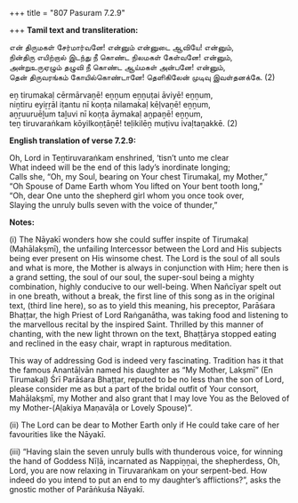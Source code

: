 +++
title = "807 Pasuram 7.2.9"

+++
**Tamil text and transliteration:**

என் திருமகள் சேர்மார்வனே! என்னும் என்னுடை ஆவியே! என்னும்,  
நின்திரு எயிற்றால் இடந்து நீ கொண்ட நிலமகள் கேள்வனே! என்னும்,  
அன்றுஉருஏழும் தழுவி நீ கொண்ட ஆய்மகள் அன்பனே! என்னும்,  
தென் திருவரங்கம் கோயில்கொண்டானே! தெளிகிலேன் முடிவு இவள்தனக்கே. (2)

eṉ tirumakaḷ cērmārvaṉē! eṉṉum eṉṉuṭai āviyē! eṉṉum,  
niṉtiru eyiṟṟāl iṭantu nī koṇṭa nilamakaḷ kēḷvaṉē! eṉṉum,  
aṉṟuuruēḻum taḻuvi nī koṇṭa āymakaḷ aṉpaṉē! eṉṉum,  
teṉ tiruvaraṅkam kōyilkoṇṭāṉē! teḷikilēṉ muṭivu ivaḷtaṉakkē. (2)

**English translation of verse 7.2.9:**

Oh, Lord in Teṉtiruvaraṅkam enshrined, ‘tisn’t unto me clear  
What indeed will be the end of this lady’s inordinate longing;  
Calls she, “Oh, my Soul, bearing on Your chest Tirumakaḷ, my Mother,”  
“Oh Spouse of Dame Earth whom You lifted on Your bent tooth long,”  
“Oh, dear One unto the shepherd girl whom you once took over,  
Slaying the unruly bulls seven with the voice of thunder,”

**Notes:**

\(i\) The Nāyakī wonders how she could suffer inspite of Tirumakaḷ (Mahālakṣmī), the unfailing Intercessor between the Lord and His subjects being ever present on His winsome chest. The Lord is the soul of all souls and what is more, the Mother is always in conjunction with Him; here then is a grand setting, the soul of our soul, the super-soul being a mighty combination, highly conducive to our well-being. When Nañcīyar spelt out in one breath, without a break, the first line of this song as in the original text, (third line here), so as to yield this meaning, his preceptor, Parāśara Bhaṭṭar, the high Priest of Lord Raṅganātha, was taking food and listening to the marvellous recital by the inspired Saint. Thrilled by this manner of chanting, with the new light thrown on the text, Bhaṭṭārya stopped eating and reclined in the easy chair, wrapt in rapturous meditation.

This way of addressing God is indeed very fascinating. Tradition has it that the famous Anantāḷvān named his daughter as “My Mother, Lakṣmī” (En Tirumakaḷ) Śrī Parāśara Bhaṭṭar, reputed to be no less than the son of Lord, please consider me as but a part of the bridal outfit of Your consort, Mahālakṣmī, my Mother and also grant that I may love You as the Beloved of my Mother-(Aḷakiya Maṇavāḷa or Lovely Spouse)”.

\(ii\) The Lord can be dear to Mother Earth only if He could take care of her favourities like the Nāyakī.

\(iii\) “Having slain the seven unruly bulls with thunderous voice, for winning the hand of Goddess Nīḷā, incarnated as Nappiṉṉai, the shepherdess, Oh, Lord, you are now relaxing in Tiruvaraṅkam on your serpent-bed. How indeed do you intend to put an end to my daughter’s afflictions?”, asks the gnostic mother of Parāṅkuśa Nāyakī.


